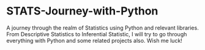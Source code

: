 # STATS-Journey-with-Python
A journey through the realm of Statistics using Python and relevant libraries. From Descriptive Statistics to Inferential Statistic, I will try to go through everything with Python and some related projects also. Wish me luck!
